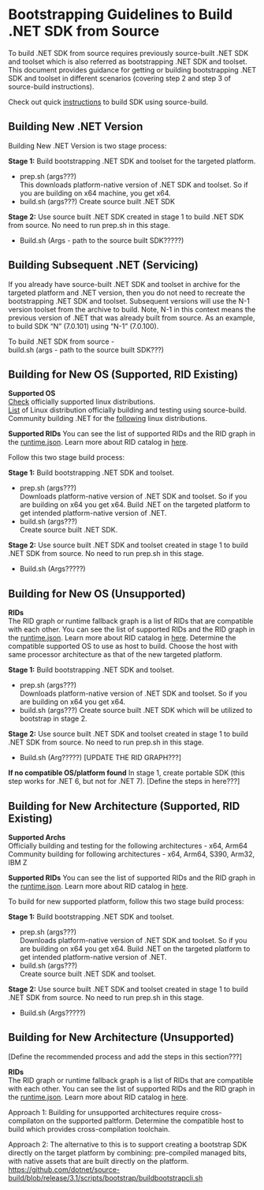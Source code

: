 # Bootstrapping Guidelines to Build .NET SDK from Source

To build .NET SDK from source requires previously source-built .NET SDK and toolset which is also referred as bootstrapping .NET SDK and toolset. This document provides guidance for getting or building  bootstrapping .NET SDK and toolset in different scenarios (covering step 2 and step 3 of source-build instructions).

Check out quick [instructions](https://github.com/dotnet/installer/blob/main/README.md#build-net-from-source-source-build) to build SDK using source-build.

## Building New .NET Version

Building New .NET Version is two stage process:  

**Stage 1:**
Build bootstrapping .NET SDK and toolset for the targeted platform.

- prep.sh (args???)  
 This downloads platform-native version of .NET SDK and toolset. So if you are building on x64 machine, you get x64.
- build.sh (args???)
Create source built .NET SDK

**Stage 2:**
Use source built .NET SDK created in stage 1 to build .NET SDK from source. No need to run prep.sh in this stage.

- Build.sh (Args - path to the source built SDK?????)

## Building Subsequent .NET (Servicing)

If you already have source-built .NET SDK and toolset in archive for the targeted platform and .NET version, then you do not need to recreate the bootstrapping .NET SDK and toolset. Subsequent versions will use the N-1 version toolset from the archive to build. Note, N-1 in this context means the previous version of .NET that was already built from source. As an example, to build SDK “N” (7.0.101) using “N-1” (7.0.100).

To build .NET SDK from source -  
 build.sh (args - path to the source built SDK???)

## Building for New OS (Supported, RID Existing)

**Supported OS**  
[Check](https://learn.microsoft.com/en-us/dotnet/core/install/linux) officially supported linux distributions.  
[List](https://github.com/dotnet/installer/blob/release/7.0.1xx/src/SourceBuild/Arcade/eng/common/templates/job/source-build-run-tarball-build.yml#L12-L16) of Linux distribution officially building and testing using source-build.  
Community building .NET for the [following](https://github.com/dotnet/source-build#net-in-linux-distributions) linux distributions.

**Supported RIDs**
You can see the list of supported RIDs and the RID graph in the [runtime.json](https://github.com/dotnet/runtime/blob/main/src/libraries/Microsoft.NETCore.Platforms/src/runtime.json). Learn more about RID catalog in [here](https://learn.microsoft.com/en-us/dotnet/core/rid-catalog#linux-rids).

Follow this two stage build process:

**Stage 1:**
Build bootstrapping .NET SDK and toolset.

- prep.sh (args???)  
 Downloads platform-native version of .NET SDK and toolset. So if you are building on x64 you get x64. Build .NET on the targeted platform to get intended platform-native version of .NET.
- build.sh (args???)  
Create source built .NET SDK.

**Stage 2:**
Use source built .NET SDK and toolset created in stage 1 to build .NET SDK from source. No need to run prep.sh in this stage.

- Build.sh (Args?????)

## Building for New OS (Unsupported)  

**RIDs**  
The RID graph or runtime fallback graph is a list of RIDs that are compatible with each other. You can see the list of supported RIDs and the RID graph in the [runtime.json](https://github.com/dotnet/runtime/blob/main/src/libraries/Microsoft.NETCore.Platforms/src/runtime.json). Learn more about RID catalog in [here](https://learn.microsoft.com/en-us/dotnet/core/rid-catalog#linux-rids).
Determine the compatible supported OS to use as host to build. Choose the host with same processor architecture as that of the new targeted platform.  

**Stage 1:**
Build bootstrapping .NET SDK and toolset.

- prep.sh (args???)  
 Downloads platform-native version of .NET SDK and toolset. So if you are building on x64 you get x64.
- build.sh (args???)
Create source built .NET SDK which will be utilized to bootstrap in stage 2.

**Stage 2:**
Use source built .NET SDK and toolset created in stage 1 to build .NET SDK from source. No need to run prep.sh in this stage.

- Build.sh (Arg?????)
[UPDATE THE RID GRAPH???]

**If no compatible OS/platform found**
In stage 1, create portable SDK (this step works for .NET 6, but not for .NET 7). [Define the steps in here???]

## Building for New Architecture (Supported, RID Existing)

**Supported Archs**  
Officially building and testing for the following architectures - x64, Arm64  
Community building for following architectures - x64, Arm64, S390, Arm32, IBM Z

**Supported RIDs**
You can see the list of supported RIDs and the RID graph in the [runtime.json](https://github.com/dotnet/runtime/blob/main/src/libraries/Microsoft.NETCore.Platforms/src/runtime.json). Learn more about RID catalog in [here](https://learn.microsoft.com/en-us/dotnet/core/rid-catalog#linux-rids).

To build for new supported platform, follow this two stage build process:

**Stage 1:**
Build bootstrapping .NET SDK and toolset.

- prep.sh (args???)  
 Downloads platform-native version of .NET SDK and toolset. So if you are building on x64 you get x64. Build .NET on the targeted platform to get intended platform-native version of .NET.
- build.sh (args???)  
Create source built .NET SDK and toolset.

**Stage 2:**
Use source built .NET SDK and toolset created in stage 1 to build .NET SDK from source. No need to run prep.sh in this stage.

- Build.sh (Args?????)

## Building for New Architecture (Unsupported)

[Define the recommended process and add the steps in this section???]

**RIDs**  
The RID graph or runtime fallback graph is a list of RIDs that are compatible with each other. You can see the list of supported RIDs and the RID graph in the [runtime.json](https://github.com/dotnet/runtime/blob/main/src/libraries/Microsoft.NETCore.Platforms/src/runtime.json). Learn more about RID catalog in [here](https://learn.microsoft.com/en-us/dotnet/core/rid-catalog#linux-rids).

Approach 1: Building for unsupported architectures require cross-compilaton on the supported paltform. Determine the compatible host to build which provides cross-compilation toolchain.

Approach 2:
The alternative to this is to support creating a bootstrap SDK directly on the target platform by combining: pre-compiled managed bits, with native assets that are built directly on the platform.
<https://github.com/dotnet/source-build/blob/release/3.1/scripts/bootstrap/buildbootstrapcli.sh>
